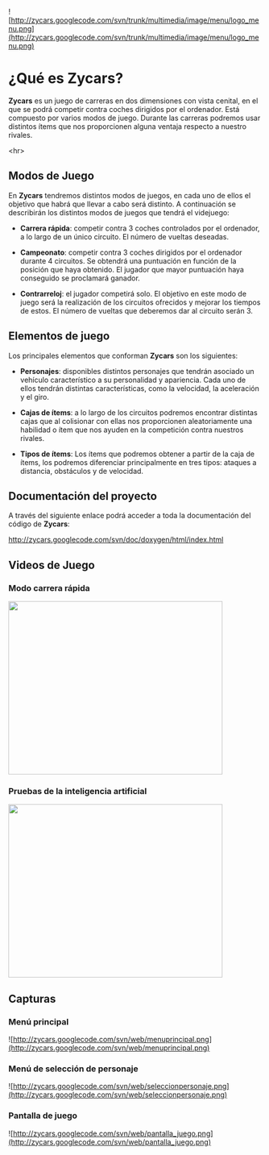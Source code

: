 ![http://zycars.googlecode.com/svn/trunk/multimedia/image/menu/logo_menu.png](http://zycars.googlecode.com/svn/trunk/multimedia/image/menu/logo_menu.png)

# ¿Qué es Zycars? #

**Zycars** es un juego de carreras en dos dimensiones con vista cenital, en el que se podrá competir contra coches dirigidos por el ordenador. Está compuesto por varios modos de juego. Durante las carreras podremos usar distintos ítems que nos proporcionen alguna ventaja respecto a nuestro rivales.



&lt;hr&gt;



## Modos de Juego ##

En **Zycars** tendremos distintos modos de juegos, en cada uno de ellos el objetivo que habrá que llevar
a cabo será distinto. A continuación se describirán los distintos modos de juegos que tendrá el videjuego:

  * **Carrera rápida**: competir contra 3 coches controlados por el ordenador, a lo largo de un único circuito. El número de vueltas deseadas.

  * **Campeonato**: competir contra 3 coches dirigidos por el ordenador durante 4 circuitos. Se obtendrá una puntuación en función de la posición que haya obtenido. El jugador que mayor puntuación haya conseguido se proclamará ganador.

  * **Contrarreloj**: el jugador competirá solo. El objetivo en este modo de juego será la realización de los circuitos ofrecidos y mejorar los tiempos de estos. El número de vueltas que deberemos dar al circuito serán 3.


## Elementos de juego ##

Los principales elementos que conforman **Zycars** son los siguientes:

  * **Personajes**: disponibles distintos personajes que tendrán asociado un vehículo característico a su personalidad y apariencia. Cada uno de ellos tendrán distintas características, como la velocidad, la aceleración y el giro.

  * **Cajas de ítems**: a lo largo de los circuitos podremos encontrar distintas cajas que al colisionar con ellas nos proporcionen aleatoriamente una habilidad o ítem que nos ayuden en la competición contra nuestros rivales.

  * **Tipos de ítems**: Los ítems que podremos obtener a partir de la caja de ítems, los podremos diferenciar principalmente en tres tipos: ataques a distancia, obstáculos y de velocidad.

## Documentación del proyecto ##

A través del siguiente enlace podrá acceder a toda la documentación del código de **Zycars**:

http://zycars.googlecode.com/svn/doc/doxygen/html/index.html

## Videos de Juego ##

### Modo carrera rápida ###
<a href='http://www.youtube.com/watch?feature=player_embedded&v=zjdcL-KZRrU' target='_blank'><img src='http://img.youtube.com/vi/zjdcL-KZRrU/0.jpg' width='425' height=344 /></a>

### Pruebas de la inteligencia artificial ###
<a href='http://www.youtube.com/watch?feature=player_embedded&v=Dd0fQPi0li8' target='_blank'><img src='http://img.youtube.com/vi/Dd0fQPi0li8/0.jpg' width='425' height=344 /></a>

## Capturas ##

### Menú principal ###
![http://zycars.googlecode.com/svn/web/menuprincipal.png](http://zycars.googlecode.com/svn/web/menuprincipal.png)

### Menú de selección de personaje ###
![http://zycars.googlecode.com/svn/web/seleccionpersonaje.png](http://zycars.googlecode.com/svn/web/seleccionpersonaje.png)

### Pantalla de juego ###
![http://zycars.googlecode.com/svn/web/pantalla_juego.png](http://zycars.googlecode.com/svn/web/pantalla_juego.png)

